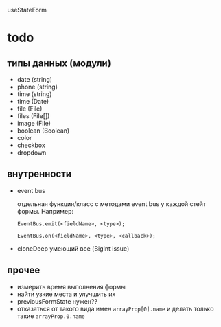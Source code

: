 useStateForm

# todo
## типы данных (модули)
- date (string)
- phone (string)
- time (string)
- time (Date)
- file (File)
- files (File[])
- image (File)
- boolean (Boolean)
- color
- checkbox
- dropdown

## внутренности
- event bus
  
  отдельная функция/класс с методами event bus у каждой стейт формы. Например:
  ```
  EventBus.emit(<fieldName>, <type>);
  
  EventBus.on(<fieldName>, <type>, <callback>);
  ```
- cloneDeep умеющий все (BigInt issue)

## прочее
- измерить время выполнения формы
- найти узкие места и улучшить их
- previousFormState нужен??
- отказаться от такого вида имен
  `arrayProp[0].name`
  и делать только такие `arrayProp.0.name`
